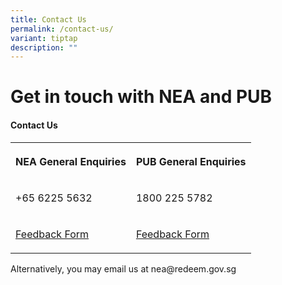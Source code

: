 ```yaml
---
title: Contact Us
permalink: /contact-us/
variant: tiptap
description: ""
---
```

<h1>Get in touch with NEA and PUB</h1>
<h4>Contact Us</h4>
<table>
<tbody>
<tr>
<th rowspan="1" colspan="1">
<p>NEA General Enquiries</p>
</th>
<th rowspan="1" colspan="1">
<p>PUB General Enquiries</p>
</th>
</tr>
<tr>
<td rowspan="1" colspan="1">
<p>+65 6225 5632</p>
</td>
<td rowspan="1" colspan="1">
<p>1800 225 5782</p>
</td>
</tr>
<tr>
<td rowspan="1" colspan="1">
<p><a href="https://www.nea.gov.sg/corporate-functions/feedback" rel="noopener noreferrer nofollow" target="_blank">Feedback Form</a>
</p>
</td>
<td rowspan="1" colspan="1">
<p><a href="https://app.pub.gov.sg/feedback/Pages/HelpAndFeedback.aspx" rel="noopener noreferrer nofollow" target="_blank">Feedback Form</a>
</p>
</td>
</tr>
</tbody>
</table>
<p>Alternatively, you may email us at nea@redeem.gov.sg</p>
<p></p>
<p></p>